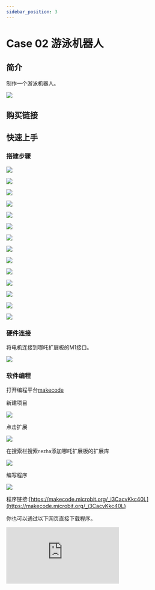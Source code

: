 ```yaml
---
sidebar_position: 3
---
```


# Case 02 游泳机器人

## 简介

制作一个游泳机器人。



![](./images/nezha-inventors-kit-v2-case-02-01.png)

## 购买链接



## 快速上手

### 搭建步骤

![](./images/nezha-inventors-kit-v2-step-02-01.png)

![](./images/nezha-inventors-kit-v2-step-02-02.png)

![](./images/nezha-inventors-kit-v2-step-02-03.png)

![](./images/nezha-inventors-kit-v2-step-02-04.png)

![](./images/nezha-inventors-kit-v2-step-02-05.png)

![](./images/nezha-inventors-kit-v2-step-02-06.png)

![](./images/nezha-inventors-kit-v2-step-02-07.png)

![](./images/nezha-inventors-kit-v2-step-02-08.png)

![](./images/nezha-inventors-kit-v2-step-02-09.png)

![](./images/nezha-inventors-kit-v2-step-02-10.png)

![](./images/nezha-inventors-kit-v2-step-02-11.png)

![](./images/nezha-inventors-kit-v2-step-02-12.png)

![](./images/nezha-inventors-kit-v2-step-02-13.png)

![](./images/nezha-inventors-kit-v2-step-02-14.png)


### 硬件连接

将电机连接到哪吒扩展板的M1接口。

![](./images/nezha-inventors-kit-v2-case-07-02.png)

### 软件编程

打开编程平台[makecode](https://makecode.microbit.org/#)

新建项目

![](./images/nezha-inventors-kit-v2-case-19-03.png)

点击扩展

![](./images/nezha-inventors-kit-v2-case-19-04.png)



在搜索栏搜索`nezha`添加哪吒扩展板的扩展库

![](./images/nezha-inventors-kit-v2-case-19-06.png)

编写程序

![](./images/nezha-inventors-kit-v2-case-07-07.png)


程序链接:[https://makecode.microbit.org/_i3CacvKkc40L](https://makecode.microbit.org/_i3CacvKkc40L)

你也可以通过以下网页直接下载程序。

<div
    style={{
        position: 'relative',
        paddingBottom: '60%',
        overflow: 'hidden',
    }}
>
    <iframe
        src="https://makecode.microbit.org/_i3CacvKkc40L"
        frameborder="0"
        sandbox="allow-popups allow-forms allow-scripts allow-same-origin"
        style={{
            position: 'absolute',
            width: '100%',
            height: '100%',
        }}
    />
</div>

### 现象

按下micro:bit上的A键，机器人向前运动，按下micro:bit上的B键，机器人停止运动。

![](./images/nezha-inventors-kit-v2-case-02.gif)
